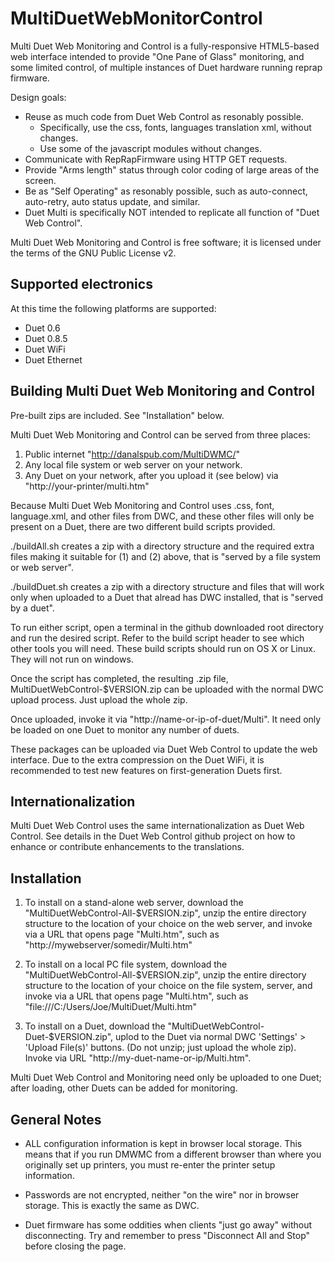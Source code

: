 # MultiDuetWebMonitorControl

Multi Duet Web Monitoring and Control is a fully-responsive HTML5-based web interface intended to provide "One Pane of Glass" monitoring, and some limited control, of multiple instances of Duet hardware running reprap firmware. 

Design goals:
* Reuse as much code from Duet Web Control as resonably possible.
  * Specifically, use the css, fonts, languages translation xml, without changes.
  * Use some of the javascript modules without changes. 
* Communicate with RepRapFirmware using HTTP GET requests.
* Provide "Arms length" status through color coding of large areas of the screen. 
* Be as "Self Operating" as resonably possible, such as auto-connect, auto-retry, auto status update, and similar. 
* Duet Multi is specifically NOT intended to replicate all function of "Duet Web Control".

Multi Duet Web Monitoring and Control is free software; it is licensed under the terms of the GNU Public License v2.

## Supported electronics

At this time the following platforms are supported:

* Duet 0.6
* Duet 0.8.5
* Duet WiFi
* Duet Ethernet


## Building Multi Duet Web Monitoring and Control

Pre-built zips are included.  See "Installation" below. 

Multi Duet Web Monitoring and Control can be served from three places:

1) Public internet "http://danalspub.com/MultiDWMC/"
2) Any local file system or web server on your network. 
3) Any Duet on your network, after you upload it (see below) via "http://your-printer/multi.htm"

Because Multi Duet Web Monitoring and Control uses .css, font, language.xml, and other files from DWC, and these other files will only be present on a Duet, there are two different build scripts provided. 

./buildAll.sh creates a zip with a directory structure and the required extra files making it suitable for (1) and (2) above, that is "served by a file system or web server".

./buildDuet.sh creates a zip with a directory structure and files that will work only when uploaded to a Duet that alread has DWC installed, that is "served by a duet".

To run either script, open a terminal in the github downloaded root directory and run the desired script. Refer to the build script header to see which other tools you will need. These build scripts should run on OS X or Linux.  They will not run on windows. 

Once the script has completed, the resulting .zip file,  MultiDuetWebControl-$VERSION.zip can be uploaded with the normal DWC upload process.  Just upload the whole zip. 

Once uploaded, invoke it via "http://name-or-ip-of-duet/Multi".  It need only be loaded on one Duet to monitor any number of duets. 

These packages can be uploaded via Duet Web Control to update the web interface. Due to the extra compression on the Duet WiFi, it is recommended to test new features on first-generation Duets first.

## Internationalization

Multi Duet Web Control uses the same internationalization as Duet Web Control.  See details in the Duet Web Control github project on how to enhance or contribute enhancements to the translations. 

## Installation

1) To install on a stand-alone web server, download the "MultiDuetWebControl-All-$VERSION.zip", unzip the entire directory structure to the location of your choice on the web server, and invoke via a URL that opens page "Multi.htm", such as "http://mywebserver/somedir/Multi.htm"

2) To install on a local PC file system, download the "MultiDuetWebControl-All-$VERSION.zip", unzip the entire directory structure to the location of your choice on the file system, server, and invoke via a URL that opens page "Multi.htm", such as "file:///C:/Users/Joe/MultiDuet/Multi.htm"

3) To install on a Duet, download the "MultiDuetWebControl-Duet-$VERSION.zip", uplod to the Duet via normal DWC 'Settings' > 'Upload File(s)' buttons.  (Do not unzip; just upload the whole zip).   Invoke via URL "http://my-duet-name-or-ip/Multi.htm".  

Multi Duet Web Control and Monitoring need only be uploaded to one Duet; after loading, other Duets can be added for monitoring. 

## General Notes

* ALL configuration information is kept in browser local storage.  This means that if you run DMWMC from a different browser than where you originally set up printers, you must re-enter the printer setup information. 

* Passwords are not encrypted, neither "on the wire" nor in browser storage.  This is exactly the same as DWC. 

* Duet firmware has some oddities when clients "just go away" without disconnecting.  Try and remember to press "Disconnect All and Stop" before closing the page. 




